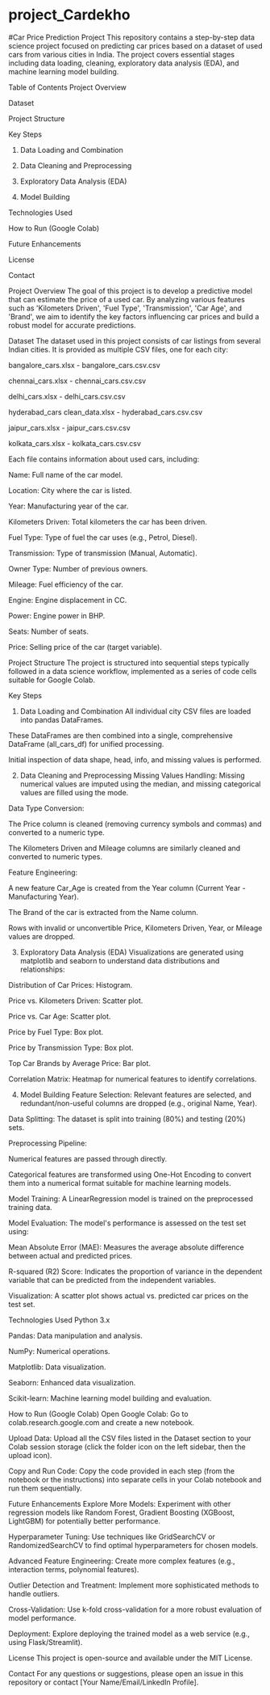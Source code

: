 # project_Cardekho

#Car Price Prediction Project
This repository contains a step-by-step data science project focused on predicting car prices based on a dataset of used cars from various cities in India. The project covers essential stages including data loading, cleaning, exploratory data analysis (EDA), and machine learning model building.

Table of Contents
Project Overview

Dataset

Project Structure

Key Steps

1. Data Loading and Combination

2. Data Cleaning and Preprocessing

3. Exploratory Data Analysis (EDA)

4. Model Building

Technologies Used

How to Run (Google Colab)

Future Enhancements

License

Contact

Project Overview
The goal of this project is to develop a predictive model that can estimate the price of a used car. By analyzing various features such as 'Kilometers Driven', 'Fuel Type', 'Transmission', 'Car Age', and 'Brand', we aim to identify the key factors influencing car prices and build a robust model for accurate predictions.

Dataset
The dataset used in this project consists of car listings from several Indian cities. It is provided as multiple CSV files, one for each city:

bangalore_cars.xlsx - bangalore_cars.csv.csv

chennai_cars.xlsx - chennai_cars.csv.csv

delhi_cars.xlsx - delhi_cars.csv.csv

hyderabad_cars clean_data.xlsx - hyderabad_cars.csv.csv

jaipur_cars.xlsx - jaipur_cars.csv.csv

kolkata_cars.xlsx - kolkata_cars.csv.csv

Each file contains information about used cars, including:

Name: Full name of the car model.

Location: City where the car is listed.

Year: Manufacturing year of the car.

Kilometers Driven: Total kilometers the car has been driven.

Fuel Type: Type of fuel the car uses (e.g., Petrol, Diesel).

Transmission: Type of transmission (Manual, Automatic).

Owner Type: Number of previous owners.

Mileage: Fuel efficiency of the car.

Engine: Engine displacement in CC.

Power: Engine power in BHP.

Seats: Number of seats.

Price: Selling price of the car (target variable).

Project Structure
The project is structured into sequential steps typically followed in a data science workflow, implemented as a series of code cells suitable for Google Colab.

Key Steps
1. Data Loading and Combination
All individual city CSV files are loaded into pandas DataFrames.

These DataFrames are then combined into a single, comprehensive DataFrame (all_cars_df) for unified processing.

Initial inspection of data shape, head, info, and missing values is performed.

2. Data Cleaning and Preprocessing
Missing Values Handling: Missing numerical values are imputed using the median, and missing categorical values are filled using the mode.

Data Type Conversion:

The Price column is cleaned (removing currency symbols and commas) and converted to a numeric type.

The Kilometers Driven and Mileage columns are similarly cleaned and converted to numeric types.

Feature Engineering:

A new feature Car_Age is created from the Year column (Current Year - Manufacturing Year).

The Brand of the car is extracted from the Name column.

Rows with invalid or unconvertible Price, Kilometers Driven, Year, or Mileage values are dropped.

3. Exploratory Data Analysis (EDA)
Visualizations are generated using matplotlib and seaborn to understand data distributions and relationships:

Distribution of Car Prices: Histogram.

Price vs. Kilometers Driven: Scatter plot.

Price vs. Car Age: Scatter plot.

Price by Fuel Type: Box plot.

Price by Transmission Type: Box plot.

Top Car Brands by Average Price: Bar plot.

Correlation Matrix: Heatmap for numerical features to identify correlations.

4. Model Building
Feature Selection: Relevant features are selected, and redundant/non-useful columns are dropped (e.g., original Name, Year).

Data Splitting: The dataset is split into training (80%) and testing (20%) sets.

Preprocessing Pipeline:

Numerical features are passed through directly.

Categorical features are transformed using One-Hot Encoding to convert them into a numerical format suitable for machine learning models.

Model Training: A LinearRegression model is trained on the preprocessed training data.

Model Evaluation: The model's performance is assessed on the test set using:

Mean Absolute Error (MAE): Measures the average absolute difference between actual and predicted prices.

R-squared (R2) Score: Indicates the proportion of variance in the dependent variable that can be predicted from the independent variables.

Visualization: A scatter plot shows actual vs. predicted car prices on the test set.

Technologies Used
Python 3.x

Pandas: Data manipulation and analysis.

NumPy: Numerical operations.

Matplotlib: Data visualization.

Seaborn: Enhanced data visualization.

Scikit-learn: Machine learning model building and evaluation.

How to Run (Google Colab)
Open Google Colab: Go to colab.research.google.com and create a new notebook.

Upload Data: Upload all the CSV files listed in the Dataset section to your Colab session storage (click the folder icon on the left sidebar, then the upload icon).

Copy and Run Code: Copy the code provided in each step (from the notebook or the instructions) into separate cells in your Colab notebook and run them sequentially.

Future Enhancements
Explore More Models: Experiment with other regression models like Random Forest, Gradient Boosting (XGBoost, LightGBM) for potentially better performance.

Hyperparameter Tuning: Use techniques like GridSearchCV or RandomizedSearchCV to find optimal hyperparameters for chosen models.

Advanced Feature Engineering: Create more complex features (e.g., interaction terms, polynomial features).

Outlier Detection and Treatment: Implement more sophisticated methods to handle outliers.

Cross-Validation: Use k-fold cross-validation for a more robust evaluation of model performance.

Deployment: Explore deploying the trained model as a web service (e.g., using Flask/Streamlit).

License
This project is open-source and available under the MIT License.

Contact
For any questions or suggestions, please open an issue in this repository or contact [Your Name/Email/LinkedIn Profile].
